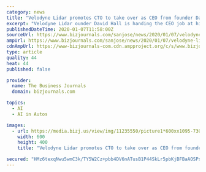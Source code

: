 ```yaml
---
category: news
title: "Velodyne Lidar promotes CTO to take over as CEO from founder David Hall"
excerpt: "Velodyne Lidar ounder David Hall is handing the CEO job at his San Jose autonomous driving sensor business off to his chief technology officer."
publishedDateTime: 2020-01-07T11:58:00Z
sourceUrl: https://www.bizjournals.com/sanjose/news/2020/01/07/velodyne-lidar-promotes-cto-to-take-over-as-from.html
ampUrl: https://www.bizjournals.com/sanjose/news/2020/01/07/velodyne-lidar-promotes-cto-to-take-over-as-from.amp.html
cdnAmpUrl: https://www-bizjournals-com.cdn.ampproject.org/c/s/www.bizjournals.com/sanjose/news/2020/01/07/velodyne-lidar-promotes-cto-to-take-over-as-from.amp.html
type: article
quality: 44
heat: 44
published: false

provider:
  name: The Business Journals
  domain: bizjournals.com

topics:
  - AI
  - AI in Autos

images:
  - url: https://media.bizj.us/view/img/11235550/picture1*600xx1095-730-0-0.jpg
    width: 600
    height: 400
    title: "Velodyne Lidar promotes CTO to take over as CEO from founder David Hall"

secured: "HMz6texqNwu5wmC3k/TY5W2Cz+pbb4DV6nATusB1P44SkLr5pbKjBFBaAOSPsMUFBxPQ0BbMXgioP4b92n1ZW6k6+W8I31Y9E8rXUj4D5z0YtFiuUvbAZ+UoQvTwl9DgB39vfmgJoDcYfbfvd/GRLDmCl6x2oPNGQXV2tdl48iIq+NA0KLei/YqoQOi64MMFkzZn0c0Lo712OyBwZrxIc0MnnK+mBywCCT6jCb0kzCmF8IZtZJ7pAeJQYl2flAjRql6J+rDtztwNk+xa/bnzf2DyoJaLOGySr/vhV1ACcYvhZiyYDU01ejZ/FP80gXK6sSOYjjBDZisk4QrMdYhdCAXhu+EF1uBgX3hR1qqUx1r1c3wAJkTrM16C3ITu88A34CzYL+WO0KT1rotecWk3vbU+68Bw4lbl1iDrGJvXf3xVd2oqte5O0ZN0WVNd4XluILX/yMXwAXvNr7Y0W+YKWg==;z/05rVVS8TYkwU/h1+huHA=="
---
```


